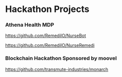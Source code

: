 # Hackathon Projects


### Athena Health MDP

https://github.com/RemediIO/NurseBot

https://github.com/RemediIO/NurseRemedi


### Blockchain Hackathon Sponsored by moovel

https://github.com/transmute-industries/monarch
